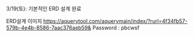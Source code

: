3/19(토): 기본적인 ERD 설계 완료

ERD설계 이미지
https://aquerytool.com/aquerymain/index/?rurl=4f34fb57-579b-4e4b-8586-7aac376aeb59&
Password : pbcwsf
